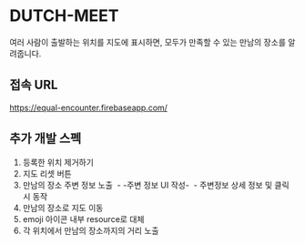 # DUTCH-MEET

여러 사람이 출발하는 위치를 지도에 표시하면, 모두가 만족할 수 있는 만남의 장소를 알려줍니다.

## 접속 URL 

https://equal-encounter.firebaseapp.com/

## 추가 개발 스펙

1. 등록한 위치 제거하기
2. 지도 리셋 버튼
2. 만남의 장소 주변 정보 노출
  - -주변 정보 UI 작성-
  - 주변정보 상세 정보 및 클릭시 동작
2. 만남의 장소로 지도 이동
3. emoji 아이콘 내부 resource로 대체
4. 각 위치에서 만남의 장소까지의 거리 노출
